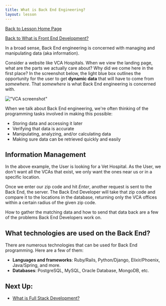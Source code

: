```yaml
---
title: What is Back End Engineering? 
layout: lesson
---
```


<a href="../">Back to Lesson Home Page</a>

[Back to What is Front End Development?](../what-is-fe)

In a broad sense, Back End engineering is concerned with managing and manipulating ​data​ (aka information).

Consider a website like VCA Hospitals. When we view the landing page, what are the parts we actually care about? Why did we come here in the first place? In the screenshot below, the light blue box outlines the opportunity for the user to get **dynamic data** that will have to come from _somewhere_. That _somewhere_ is what Back End engineering is concerned with.

!["VCA screenshot"](../assets/vca.png)

When we talk about Back End engineering, we're often thinking of the programming tasks involved in making this possible:

- Storing data and accessing it later
- Verifying that data is accurate
- Manipulating, analyzing, and/or calculating data
- Making sure data can be retrieved quickly and easily

## Information Management

In the above example, the User is looking for a Vet Hospital. As the User, we don't want all the VCAs that exist, we only want the ones near us or in a specific location.

Once we enter our zip code and hit *Enter*, another request is sent to the Back End, the server. The Back End Developer will take that zip code and compare it to the locations in the database, returning only the VCA offices within a certain radius of the given zip code.

How to gather the matching data and how to send that data back are a few of the problems Back End Developers work on. 


## What technologies are used on the Back End?

There are numerous technologies that can be used for Back End programming. Here are a few of them:

- **Languages and frameworks**: Ruby/Rails, Python/Django, Elixir/Phoenix, Java/Spring, and more.
- **Databases**: PostgreSQL, MySQL, Oracle Database, MongoDB, etc.

## Next Up:
- [What is Full Stack Development?](../what-is-fs)